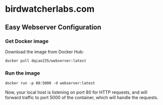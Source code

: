 # birdwatcherlabs.com
## Easy Webserver Configuration
### Get Docker image
Download the image from Docker Hub:

`docker pull dqiao235/webserver:latest`

### Run the image

`docker run -p 80:5000 -d webserver:latest`

Now, your local host is listening on port 80 for HTTP requests, and will forward traffic to port 5000 of the container, which will handle the requests.

